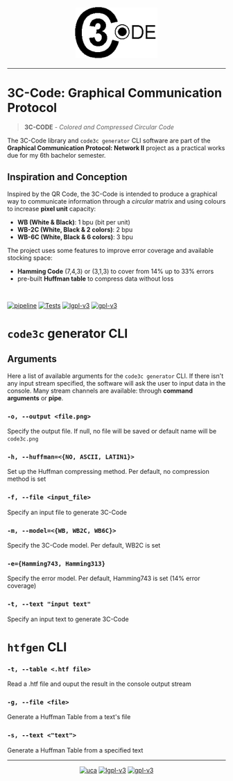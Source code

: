 <div align="center">
    <img alt="3ccode logo" src="resources/code3c.png" style="transform: scale(90%)" />
</div>

---
# 3C-Code: Graphical Communication Protocol
> **3C-CODE** - _Colored and Compressed Circular Code_

The 3C-Code library and `code3c generator` CLI software are part of the 
<b>Graphical Communication Protocol: Network II</b> project as a practical works 
due for my 6th bachelor semester.

## Inspiration and Conception

Inspired by the QR Code, the 3C-Code is intended to produce a graphical way to communicate
information through a <i>circular</i> matrix and using colours to increase <b>pixel unit</b> 
capacity:

<ul>
    <li><b>WB (White & Black)</b>: 1 bpu (bit per unit)</li>
    <li><b>WB-2C (White, Black & 2 colors)</b>: 2 bpu</li>
    <li><b>WB-6C (White, Black & 6 colors)</b>: 3 bpu</li>
</ul>

The project uses some features to improve error coverage and available stocking space:
<ul>
    <li><b>Hamming Code</b> (7,4,3) or (3,1,3) to cover from 14% up to 33% errors</li>
    <li>pre-built <b>Huffman table</b> to compress data without loss</li>
</ul>

<br/>

[![pipeline](https://gitlab.isima.fr/rinbaudelet/uca-l3_graphicalprot/badges/main/pipeline.svg)](https://gitlab.isima.fr/rinbaudelet/uca-l3_graphicalprot/-/pipelines?page=1&scope=all&ref=main)
[![Tests](https://gitlab.isima.fr/rinbaudelet/uca-l3_graphicalprot/-/badges/release.svg)](https://gitlab.isima.fr/rinbaudelet/uca-l3_graphicalprot/-/releases)
[![lgpl-v3](https://img.shields.io/github/license/madeshiro/3c-code?color=darkgreen&logo=license)](https://www.gnu.org/licenses/lgpl-3.0.html)
[![gpl-v3](https://img.shields.io/badge/license%20(CLI)-GPL--3.0-darkred)](https://www.gnu.org/licenses/gpl-3.0.html)

# `code3c` generator CLI

## Arguments

Here a list of available arguments for the `code3c generator` CLI.
If there isn't any input stream specified, the software will ask the user to input data in the console.
Many stream channels are available: through **command arguments** or **pipe**.

### `-o, --output <file.png>`  
Specify the output file. If null, no file will be saved or default name will be `code3c.png`
### `-h, --huffman=<{NO, ASCII, LATIN1}>`
Set up the Huffman compressing method. Per default, no compression method is set 
### `-f, --file <input_file>`
Specify an input file to generate 3C-Code
### `-m, --model=<{WB, WB2C, WB6C}>`
Specify the 3C-Code model. Per default, WB2C is set
### `-e={Hamming743, Hamming313}`
Specify the error model. Per default, Hamming743 is set (14% error coverage)
### `-t, --text "input text"`
Specify an input text to generate 3C-Code

# `htfgen` CLI
### `-t, --table <.htf file>`  
Read a .htf file and ouput the result in the console output stream
### `-g, --file <file>`
Generate a Huffman Table from a text's file
### `-s, --text <"text">`
Generate a Huffman Table from a specified text

---
<div align="center">

[![uca](https://www.uca.fr/uas/ksup/LOGO_CLAIR/UCA__Logo_head.png)](https://www.uca.fr)
[![lgpl-v3](https://www.gnu.org/graphics/lgplv3-with-text-154x68.png)](https://www.gnu.org/licenses/lgpl-3.0.html)
[![gpl-v3](https://www.gnu.org/graphics/gplv3-with-text-136x68.png)](https://www.gnu.org/licenses/gpl-3.0.html)

</div>
